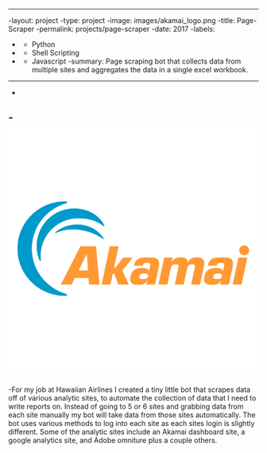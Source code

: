 ----
 -layout: project
 -type: project
 -image: images/akamai_logo.png
 -title: Page-Scraper
 -permalink: projects/page-scraper
 -date: 2017
 -labels:
 -  - Python
 -  - Shell Scripting
 -  - Javascript
 -summary: Page scraping bot that collects data from multiple sites and aggregates the data in a single excel workbook.
 ----
 -
 -<img class="ui medium right floated rounded image" src="../images/akamai_logo.png">
 -
 -For my job at Hawaiian Airlines I created a tiny little bot that scrapes data off of various analytic sites, to automate the collection of data that I need to write reports on. Instead of going to 5 or 6 sites and grabbing data from each site manually my bot will take data from those sites automatically. The bot uses various methods to log into each site as each sites login is slightly different. Some of the analytic sites include an Akamai dashboard site, a google analytics site, and Adobe omniture plus a couple others.
